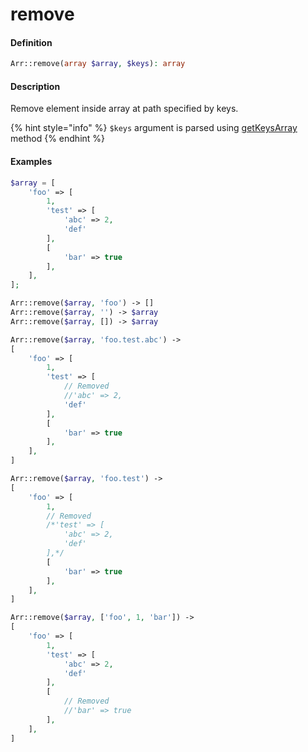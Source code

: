 # remove

#### Definition

```php
Arr::remove(array $array, $keys): array
```

#### Description

Remove element inside array at path specified by keys.

{% hint style="info" %}
`$keys` argument is parsed using [getKeysArray ](getkeysarray.md)method
{% endhint %}

#### Examples

```php
$array = [
    'foo' => [
        1,
        'test' => [
            'abc' => 2,
            'def'
        ],
        [
            'bar' => true
        ],
    ],
];

Arr::remove($array, 'foo') -> []
Arr::remove($array, '') -> $array
Arr::remove($array, []) -> $array

Arr::remove($array, 'foo.test.abc') ->
[
    'foo' => [
        1,
        'test' => [
            // Removed
            //'abc' => 2,
            'def'
        ],
        [
            'bar' => true
        ],
    ],
]

Arr::remove($array, 'foo.test') ->
[
    'foo' => [
        1,
        // Removed
        /*'test' => [
            'abc' => 2,
            'def'
        ],*/
        [
            'bar' => true
        ],
    ],
]

Arr::remove($array, ['foo', 1, 'bar']) ->
[
    'foo' => [
        1,
        'test' => [
            'abc' => 2,
            'def'
        ],
        [
            // Removed
            //'bar' => true
        ],
    ],
]
```

